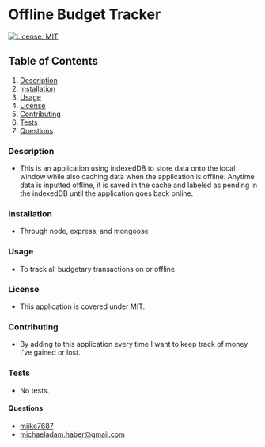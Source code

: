 # Offline Budget Tracker

[![License: MIT](https://img.shields.io/badge/License-MIT-yellow.svg)](https://opensource.org/licenses/MIT)

## Table of Contents

1. [Description](#description)
2. [Installation](#installation)
3. [Usage](#usage)
4. [License](#license)
5. [Contributing](#contributing)
6. [Tests](#tests)
7. [Questions](#questions)

### Description

- This is an application using indexedDB to store data onto the local window while also caching data when the application is offline. Anytime data is inputted offline, it is saved in the cache and labeled as pending in the indexedDB until the application goes back online.

### Installation

- Through node, express, and mongoose

### Usage

- To track all budgetary transactions on or offline

### License

- This application is covered under MIT.

### Contributing

- By adding to this application every time I want to keep track of money I've gained or lost.

### Tests

- No tests.

#### Questions

- [miike7687](https://github.com/miike7687)
- michaeladam.haber@gmail.com
